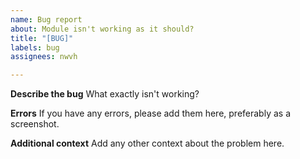 ```yaml
---
name: Bug report
about: Module isn't working as it should?
title: "[BUG]"
labels: bug
assignees: nwvh

---
```


**Describe the bug**
What exactly isn't working?

**Errors**
If you have any errors, please add them here, preferably as a screenshot.

**Additional context**
Add any other context about the problem here.
